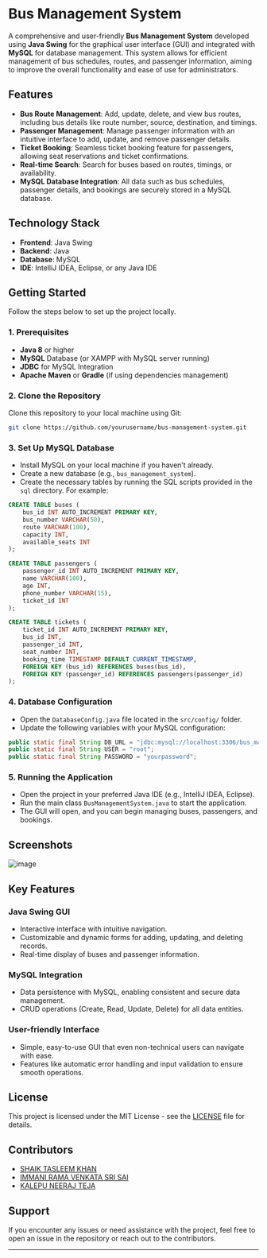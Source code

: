 
# Bus Management System

A comprehensive and user-friendly **Bus Management System** developed using **Java Swing** for the graphical user interface (GUI) and integrated with **MySQL** for database management. This system allows for efficient management of bus schedules, routes, and passenger information, aiming to improve the overall functionality and ease of use for administrators.

## Features

- **Bus Route Management**: Add, update, delete, and view bus routes, including bus details like route number, source, destination, and timings.
- **Passenger Management**: Manage passenger information with an intuitive interface to add, update, and remove passenger details.
- **Ticket Booking**: Seamless ticket booking feature for passengers, allowing seat reservations and ticket confirmations.
- **Real-time Search**: Search for buses based on routes, timings, or availability.
- **MySQL Database Integration**: All data such as bus schedules, passenger details, and bookings are securely stored in a MySQL database.

## Technology Stack

- **Frontend**: Java Swing
- **Backend**: Java
- **Database**: MySQL
- **IDE**: IntelliJ IDEA, Eclipse, or any Java IDE

## Getting Started

Follow the steps below to set up the project locally.

### 1. Prerequisites

- **Java 8** or higher
- **MySQL** Database (or XAMPP with MySQL server running)
- **JDBC** for MySQL Integration
- **Apache Maven** or **Gradle** (if using dependencies management)
  
### 2. Clone the Repository

Clone this repository to your local machine using Git:

```bash
git clone https://github.com/yourusername/bus-management-system.git
```

### 3. Set Up MySQL Database

- Install MySQL on your local machine if you haven’t already.
- Create a new database (e.g., `bus_management_system`).
- Create the necessary tables by running the SQL scripts provided in the `sql` directory. For example:

```sql
CREATE TABLE buses (
    bus_id INT AUTO_INCREMENT PRIMARY KEY,
    bus_number VARCHAR(50),
    route VARCHAR(100),
    capacity INT,
    available_seats INT
);

CREATE TABLE passengers (
    passenger_id INT AUTO_INCREMENT PRIMARY KEY,
    name VARCHAR(100),
    age INT,
    phone_number VARCHAR(15),
    ticket_id INT
);

CREATE TABLE tickets (
    ticket_id INT AUTO_INCREMENT PRIMARY KEY,
    bus_id INT,
    passenger_id INT,
    seat_number INT,
    booking_time TIMESTAMP DEFAULT CURRENT_TIMESTAMP,
    FOREIGN KEY (bus_id) REFERENCES buses(bus_id),
    FOREIGN KEY (passenger_id) REFERENCES passengers(passenger_id)
);
```

### 4. Database Configuration

- Open the `DatabaseConfig.java` file located in the `src/config/` folder.
- Update the following variables with your MySQL configuration:

```java
public static final String DB_URL = "jdbc:mysql://localhost:3306/bus_management_system";
public static final String USER = "root";
public static final String PASSWORD = "yourpassword";
```

### 5. Running the Application

- Open the project in your preferred Java IDE (e.g., IntelliJ IDEA, Eclipse).
- Run the main class `BusManagementSystem.java` to start the application.
- The GUI will open, and you can begin managing buses, passengers, and bookings.

## Screenshots

![image](https://github.com/user-attachments/assets/000fa21c-38ca-42a5-82a4-d2efd1f0b0fa)


## Key Features

### **Java Swing GUI**

- Interactive interface with intuitive navigation.
- Customizable and dynamic forms for adding, updating, and deleting records.
- Real-time display of buses and passenger information.

### **MySQL Integration**

- Data persistence with MySQL, enabling consistent and secure data management.
- CRUD operations (Create, Read, Update, Delete) for all data entities.

### **User-friendly Interface**

- Simple, easy-to-use GUI that even non-technical users can navigate with ease.
- Features like automatic error handling and input validation to ensure smooth operations.

## License

This project is licensed under the MIT License - see the [LICENSE](LICENSE) file for details.

## Contributors

- [SHAIK TASLEEM KHAN](https://github.com/Tasleemkhan7)
- [IMMANI RAMA VENKATA SRI SAI](https://github.com/saiimmani)
- [KALEPU NEERAJ TEJA](https://github.com/neerajteja17)

## Support

If you encounter any issues or need assistance with the project, feel free to open an issue in the repository or reach out to the contributors.

---
